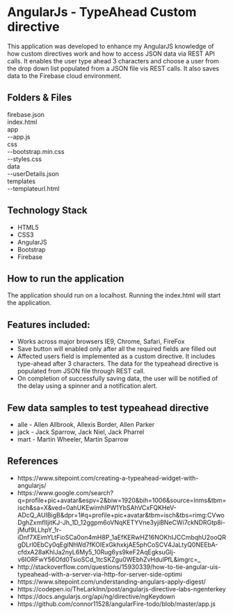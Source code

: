 # AngularJs - TypeAhead Custom directive

This application was developed to enhance my AngularJS knowledge of how custom directives work and how to access JSON data via REST API calls. It enables the user type ahead 3 characters and choose a user from the drop down list populated from a JSON file vis REST calls. It also saves data to the Firebase cloud environment. 

## Folders & Files

firebase.json<br/>
index.html<br/>
app<br/>
     --app.js<br/>
css<br/>
  --bootstrap.min.css<br/>
  --styles.css<br/>
 data<br/>
  --userDetails.json<br/>
 templates<br/>
   --templateurl.html<br/>
   
## Technology Stack
 <ul>
 <li>HTML5</li>
 <li>CSS3</li>
 <li>AngularJS</li>
 <li>Bootstrap</li>
 <li>Firebase</li>
 </ul>
  
## How to run the application
 <p>The application should run on a localhost. Running the index.html will start the application.</p>
 
## Features included:
 <ul>
 <li>Works across major browsers IE9, Chrome, Safari, FireFox</li>
 <li>Save button will enabled only after all the required fields are filled out</li>
 <li>Affected users field is implemented as a custom directive. It includes type-ahead after 3 characters. The data for the typeahead directive is populated from JSON file through REST call.</li>
 <li>On completion of successfully saving data, the user will be notified of the delay using a spinner and a notification alert.</li>
 </ul>
 
## Few data samples to test typeahead directive
<ul>
<li>alle - Allen Allbrook, Allexis Border, Allen Parker</li>
<li>jack - Jack Sparrow, Jack Niel, Jack Pharrel</li>
<li>mart - Martin Wheeler, Martin Sparrow</li>
</ul>

## References
<ul>
<li>https://www.sitepoint.com/creating-a-typeahead-widget-with-angularjs/</li>
<li>https://www.google.com/search?q=profile+pic+avatar&espv=2&biw=1920&bih=1006&source=lnms&tbm=isch&sa=X&ved=0ahUKEwimhIPW1YbSAhVCxFQKHeV-ADcQ_AUIBigB&dpr=1#q=profile+pic+avatar&tbm=isch&tbs=rimg:CVwoDghZxmfIIjitKJ-Jh_1D_12ggpm6oVNqKETYVne3yjiBNeCWi7ckNDRGtp8i-jMuf9LLhpY_1r-iDnf7XEimYLtFioSCa0on4mH8P_1aEfKERwHZ16NOKhIJCCmbqhU2ooQRgDLrl0EbCy0qEglNhWd7fKOIExGkhxkjAE5phCoSCV4JaLtyQ0NEEbA-cfdxA28aKhIJa2nyL6My5_10Rug6ys9keF2AqEgksuGlj-v6IORFwY56Ofd0TsioSCd_1tcSKZgu0WEbhZvHdulPfL&imgrc=_</li>
<li>http://stackoverflow.com/questions/15930339/how-to-tie-angular-uis-typeahead-with-a-server-via-http-for-server-side-optimi</li>
<li>https://www.sitepoint.com/understanding-angulars-apply-digest/</li>
<li>https://codepen.io/TheLarkInn/post/angularjs-directive-labs-ngenterkey</li>
<li>https://docs.angularjs.org/api/ng/directive/ngKeydown</li>
<li>https://github.com/connor11528/angularFire-todo/blob/master/app.js</li>
</ul>
 
 
 
 
   
   
   
